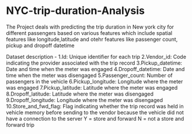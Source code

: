 # NYC-trip-duration-Analysis

The Project deals with predicting the trip duration in New york city for different passengers based on various features which include spatial features like longitude,latitude and otehr features like passenger count, pickup and dropoff datetime

Dataset description - 
1.Id: Unique identifier for each trip
2.Vendor_id: Code indicating the provider associated with the trip record
3.Pickup_datetime: Date and time when the meter was engaged
4.Dropoff_datetime: Date and time when the meter was disengaged
5.Passenger_count: Number of passengers in the vehicle
6.Pickup_longitude: Longitude where the meter was engaged
7.Pickup_latitude: Latitude where the meter was engaged
8.Dropoff_latitude: Latitude where the meter was disengaged
9.Dropoff_longitude: Longitude where the meter was disengaged
10.Store_and_fwd_flag: Flag indicating whether the trip record was held in vehicle memory before sending to the vendor because the vehicle did not have a connection to the server
Y = store and forward
N = not a store and forward trip
